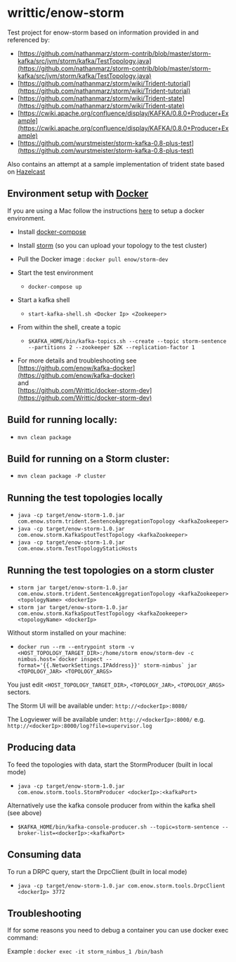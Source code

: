 writtic/enow-storm
=========================

Test project for enow-storm based on information provided in and referenced by:

- [https://github.com/nathanmarz/storm-contrib/blob/master/storm-kafka/src/jvm/storm/kafka/TestTopology.java](https://github.com/nathanmarz/storm-contrib/blob/master/storm-kafka/src/jvm/storm/kafka/TestTopology.java)
- [https://github.com/nathanmarz/storm/wiki/Trident-tutorial](https://github.com/nathanmarz/storm/wiki/Trident-tutorial)
- [https://github.com/nathanmarz/storm/wiki/Trident-state](https://github.com/nathanmarz/storm/wiki/Trident-state)
- [https://cwiki.apache.org/confluence/display/KAFKA/0.8.0+Producer+Example](https://cwiki.apache.org/confluence/display/KAFKA/0.8.0+Producer+Example)
- [https://github.com/wurstmeister/storm-kafka-0.8-plus-test](https://github.com/wurstmeister/storm-kafka-0.8-plus-test)

Also contains an attempt at a sample implementation of trident state based on [Hazelcast](http://www.hazelcast.com/)


Environment setup with [Docker](https://www.docker.io/)
------------------------------
If you are using a Mac follow the instructions [here](https://docs.docker.com/installation/mac/) to setup a docker environment.

- Install [docker-compose](http://docs.docker.com/compose/install/)

- Install [storm](https://storm.incubator.apache.org/downloads.html) (so you can upload your topology to the test cluster)

- Pull the Docker image : ```docker pull enow/storm-dev```
- Start the test environment
  - ```docker-compose up```
- Start a kafka shell
  - ```start-kafka-shell.sh <Docker Ip> <Zookeeper>```
- From within the shell, create a topic
  - ```$KAFKA_HOME/bin/kafka-topics.sh --create --topic storm-sentence --partitions 2 --zookeeper $ZK --replication-factor 1```


- For more details and troubleshooting see [https://github.com/enow/kafka-docker](https://github.com/enow/kafka-docker) </br>
and </br> [https://github.com/Writtic/docker-storm-dev](https://github.com/Writtic/docker-storm-dev)


Build for running locally:
-------------------------
- ```mvn clean package```

Build for running on a Storm cluster:
-------------------------------------
- ```mvn clean package -P cluster```

Running the test topologies locally
-----------------------------------
- ```java -cp target/enow-storm-1.0.jar com.enow.storm.trident.SentenceAggregationTopology <kafkaZookeeper>```
- ```java -cp target/enow-storm-1.0.jar com.enow.storm.KafkaSpoutTestTopology <kafkaZookeeper>```
- ```java -cp target/enow-storm-1.0.jar com.enow.storm.TestTopologyStaticHosts```

Running the test topologies on a storm cluster
----------------------------------------------
- ```storm jar target/enow-storm-1.0.jar com.enow.storm.trident.SentenceAggregationTopology <kafkaZookeeper> <topologyName> <dockerIp>```
- ```storm jar target/enow-storm-1.0.jar com.enow.storm.KafkaSpoutTestTopology <kafkaZookeeper> <topologyName> <dockerIp>```

Without storm installed on your machine:

- ```docker run --rm --entrypoint storm -v <HOST_TOPOLOGY_TARGET_DIR>:/home/storm enow/storm-dev -c nimbus.host=`docker inspect --format='{{.NetworkSettings.IPAddress}}' storm-nimbus` jar <TOPOLOGY_JAR> <TOPOLOGY_ARGS>```

You just edit ```<HOST_TOPOLOGY_TARGET_DIR>```, ```<TOPOLOGY_JAR>```, ```<TOPOLOGY_ARGS>``` sectors.

The Storm UI will be available under: ```http://<dockerIp>:8080/```

The Logviewer will be available under: ```http://<dockerIp>:8000/``` e.g. ```http://<dockerIp>:8000/log?file=supervisor.log```

Producing data
--------------
To feed the topologies with data, start the StormProducer (built in local mode)

- ```java -cp target/enow-storm-1.0.jar com.enow.storm.tools.StormProducer <dockerIp>:<kafkaPort>```

Alternatively use the kafka console producer from within the kafka shell (see above)

- ```$KAFKA_HOME/bin/kafka-console-producer.sh --topic=storm-sentence --broker-list=<dockerIp>:<kafkaPort>```

Consuming data
--------------
To run a DRPC query, start the DrpcClient (built in local mode)

- ```java -cp target/enow-storm-1.0.jar com.enow.storm.tools.DrpcClient <dockerIp> 3772```

Troubleshooting
---------------
If for some reasons you need to debug a container you can use docker exec command:

Example : ```docker exec -it storm_nimbus_1 /bin/bash```
